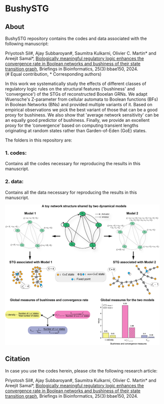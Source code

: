 # BushySTG
## About
BushySTG repository contains the codes and data associated with the following manuscript: 

Priyotosh Sil#, Ajay Subbaroyan#, Saumitra Kulkarni, Olivier C. Martin* and Areejit Samal*, 
[Biologically meaningful regulatory logic enhances the convergence rate in Boolean networks and bushiness of their state transition graph](https://academic.oup.com/bib/article/25/3/bbae150/7641194), Briefings in Bioinformatics, 25(3):bbae150, 2024. <br>
(# Equal contribution, * Corresponding authors)

In this work we systematically study the effects of different classes of regulatory logic rules on the structural features ('bushiness' and 'convergence') of the STGs of reconstructed Booelan GRNs. We adapt Wuensche's Z-parameter from cellular automata to Boolean functions (BFs) in Boolean Networks (BNs) and provided multiple variants of it. Based on empirical observations we pick the best variant of those that can be a good proxy for bushiness. We also show that 'average network sensitivity' can be an equally good predictor of bushiness. Finally, we provide an excellent proxy for the ‘convergence’ based on computing transient lengths originating at random states rather than Garden-of-Eden (GoE) states.

The folders in this repository are:

### 1. codes:
Contains all the codes necessary for reproducing the results in this manuscript.

### 2. data:
Contains all the data necessary for reproducing the results in this manuscript.

<img src="BushySTG_3_600.jpg">

## Citation
In case you use the codes herein, please cite the following research article:

Priyotosh Sil#, Ajay Subbaroyan#, Saumitra Kulkarni, Olivier C. Martin* and Areejit Samal*, 
[Biologically meaningful regulatory logic enhances the convergence rate in Boolean networks and bushiness of their state transition graph](https://academic.oup.com/bib/article/25/3/bbae150/7641194), Briefings in Bioinformatics, 25(3):bbae150, 2024.
